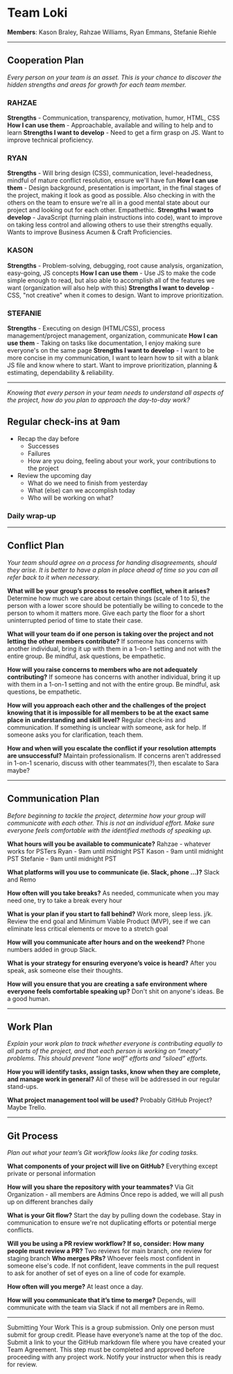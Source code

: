 # Team Loki
**Members**: Kason Braley, Rahzae Williams, Ryan Emmans, Stefanie Riehle
***
## Cooperation Plan
*Every person on your team is an asset. This is your chance to discover the hidden strengths and areas for growth for each team member.*

### RAHZAE
**Strengths** - Communication, transparency, motivation, humor, HTML, CSS 
**How I can use them** - Approachable, available and willing to help and to learn
**Strengths I want to develop** - Need to get a firm grasp on JS. Want to improve technical proficiency.

### RYAN 
**Strengths** - Will bring design (CSS), communication, level-headedness, mindful of mature conflict resolution, ensure we'll have fun
**How I can use them** - Design background, presentation is important, in the final stages of the project, making it look as good as possible. Also checking in with the others on the team to ensure we're all in a good mental state about our project and looking out for each other. Empathethic.
**Strengths I want to develop** - JavaScript (turning plain instructions into code), want to improve on taking less control and allowing others to use their strengths equally. Wants to improve Business Acumen & Craft Proficiencies.

### KASON
**Strengths** - Problem-solving, debugging, root cause analysis, organization, easy-going, JS concepts
**How I can use them** - Use JS to make the code simple enough to read, but also able to accomplish all of the features we want (organization will also help with this)
**Strengths I want to develop** - CSS, "not creative" when it comes to design. Want to improve prioritization.

### STEFANIE
**Strengths** - Executing on design (HTML/CSS), process management/project management, organization, communicate
**How I can use them** - Taking on tasks like documentation, I enjoy making sure everyone's on the same page
**Strengths I want to develop** - I want to be more concise in my communication, I want to learn how to sit with a blank JS file and know where to start. Want to improve prioritization, planning & estimating, dependability & reliability.

***
*Knowing that every person in your team needs to understand all aspects of the project, how do you plan to approach the day-to-day work?*
## Regular check-ins at 9am
- Recap the day before
    - Successes
    - Failures
    - How are you doing, feeling about your work, your contributions to the project
- Review the upcoming day 
    - What do we need to finish from yesterday 
    - What (else) can we accomplish today 
    - Who will be working on what?
### Daily wrap-up

***
## Conflict Plan
*Your team should agree on a process for handing disagreements, should they arise. It is better to have a plan in place ahead of time so you can all refer back to it when necessary.*

**What will be your group’s process to resolve conflict, when it arises?**
Determine how much we care about certain things (scale of 1 to 5), the person with a lower score should be potentially be willing to concede to the person to whom it matters more. Give each party the floor for a short uninterrupted period of time to state their case.

**What will your team do if one person is taking over the project and not letting the other members contribute?**
If someone has concerns with another individual, bring it up with them in a 1-on-1 setting and not with the entire group. Be mindful, ask questions, be empathetic. 

**How will you raise concerns to members who are not adequately contributing?**
If someone has concerns with another individual, bring it up with them in a 1-on-1 setting and not with the entire group. Be mindful, ask questions, be empathetic. 

**How will you approach each other and the challenges of the project knowing that it is impossible for all members to be at the exact same place in understanding and skill level?**
Regular check-ins and communication. If something is unclear with someone, ask for help. If someone asks you for clarification, teach them.

**How and when will you escalate the conflict if your resolution attempts are unsuccessful?**
Maintain professionalism. If concerns aren't addressed in 1-on-1 scenario, discuss with other teammates(?), then escalate to Sara maybe?
***
## Communication Plan
*Before beginning to tackle the project, determine how your group will communicate with each other. This is not an individual effort. Make sure everyone feels comfortable with the identified methods of speaking up.*

**What hours will you be available to communicate?**
Rahzae - whatever works for PSTers
Ryan - 9am until midnight PST
Kason - 9am until midnight PST
Stefanie - 9am until midnight PST

**What platforms will you use to communicate (ie. Slack, phone …)?**
Slack and Remo

**How often will you take breaks?**
As needed, communicate when you may need one, try to take a break every hour

**What is your plan if you start to fall behind?**
Work more, sleep less. j/k. Review the end goal and Minimum Viable Product (MVP), see if we can eliminate less critical elements or move to a stretch goal

**How will you communicate after hours and on the weekend?**
Phone numbers added in group Slack.

**What is your strategy for ensuring everyone’s voice is heard?**
After you speak, ask someone else their thoughts.

**How will you ensure that you are creating a safe environment where everyone feels comfortable speaking up?**
Don't shit on anyone's ideas. Be a good human.
***
## Work Plan
*Explain your work plan to track whether everyone is contributing equally to all parts of the project, and that each person is working on “meaty” problems. This should prevent “lone wolf” efforts and “siloed” efforts.*

**How you will identify tasks, assign tasks, know when they are complete, and manage work in general?**
All of these will be addressed in our regular stand-ups. 

**What project management tool will be used?**
Probably GitHub Project? Maybe Trello.
***
## Git Process
*Plan out what your team’s Git workflow looks like for coding tasks.*

**What components of your project will live on GitHub?**
Everything except private or personal information

**How will you share the repository with your teammates?**
Via Git Organization - all members are Admins
Once repo is added, we will all push up on different branches daily

**What is your Git flow?**
Start the day by pulling down the codebase. Stay in communication to ensure we're not duplicating efforts or potential merge conflicts.

**Will you be using a PR review workflow? If so, consider:**
**How many people must review a PR?**
Two reviews for main branch, one review for staging branch
**Who merges PRs?**
Whoever feels most confident in someone else's code. If not confident, leave comments in the pull request to ask for another of set of eyes on a line of code for example.

**How often will you merge?**
At least once a day.

**How will you communicate that it’s time to merge?**
Depends, will communicate with the team via Slack if not all members are in Remo.
***
Submitting Your Work
This is a group submission. Only one person must submit for group credit.
Please have everyone’s name at the top of the doc.
Submit a link to your the GitHub markdown file where you have created your Team Agreement.
This step must be completed and approved before proceeding with any project work. Notify your instructor when this is ready for review.
